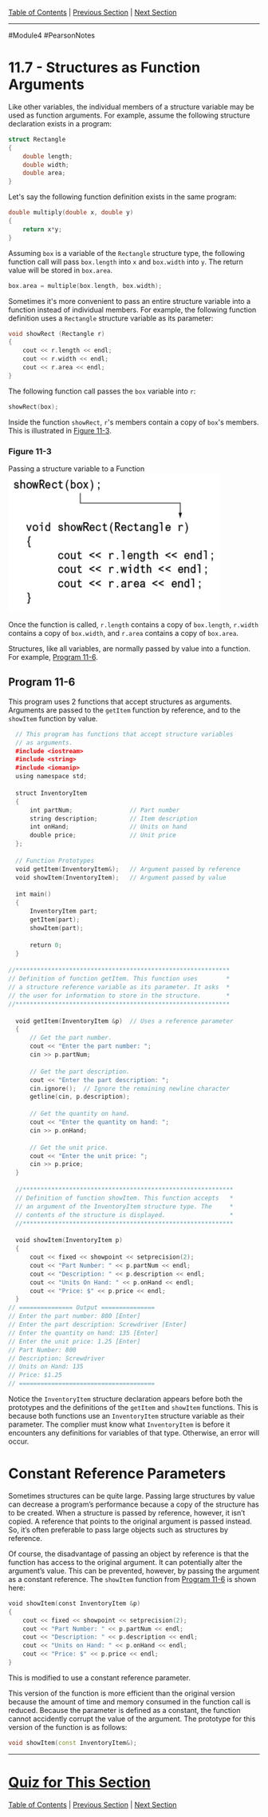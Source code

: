 [Table of Contents](/README.md) | [Previous Section](/Module%204/Pearson%20Notes/11.6%20-%20Focus%20on%20Software%20Engineering%20-%20Nested%20Structures.md) | [Next Section](/Module%204/Pearson%20Notes/11.8%20-%20Returning%20a%20Structure%20from%20a%20Function.md) <br />

-----
#Module4 #PearsonNotes 
# 11.7 - Structures as Function Arguments
Like other variables, the individual members of a structure variable may be used as function arguments. For example, assume the following structure declaration exists in a program:
```c++
struct Rectangle
{
	double length;
	double width;
	double area;
}
```

Let's say the following function definition exists in the same program:
```c++
double multiply(double x, double y)
{
	return x*y;
}
```

Assuming `box` is a variable of the `Rectangle` structure type, the following function call will pass `box.length` into `x` and `box.width` into `y`. The return value will be stored in `box.area`.
```c++
box.area = multiple(box.length, box.width);
```

Sometimes it's more convenient to pass an entire structure variable into a function instead of individual members. For example, the following function definition uses a `Rectangle` structure variable as its parameter:
```c++
void showRect (Rectangle r)
{
	cout << r.length << endl;
	cout << r.width << endl;
	cout << r.area << endl;
}
```

The following function call passes the `box` variable into `r`:
```c++
showRect(box);
```
Inside the function `showRect`, `r`'s members contain a copy of `box`'s members. This is illustrated in [Figure 11-3](#Figure-11-3).

### Figure 11-3
Passing a structure variable to a Function <br />
![11.7 - Figure 11-3.png](11.7%20Photos/11.7%20-%20Figure%2011-3.png)

Once the function is called, `r.length` contains a copy of `box.length`, `r.width` contains a copy of `box.width`, and `r.area` contains a copy of `box.area`.

Structures, like all variables, are normally passed by value into a function. For example, [Program 11-6](#Program-11-6).

## Program 11-6
This program uses 2 functions that accept structures as arguments. Arguments are passed to the `getItem` function by reference, and to the `showItem` function by value.
```c++
  // This program has functions that accept structure variables 
  // as arguments. 
  #include <iostream> 
  #include <string> 
  #include <iomanip> 
  using namespace std; 

  struct InventoryItem 
  {
      int partNum;                // Part number
      string description;         // Item description
      int onHand;                 // Units on hand
      double price;               // Unit price
  };

  // Function Prototypes
  void getItem(InventoryItem&);   // Argument passed by reference
  void showItem(InventoryItem);   // Argument passed by value
 
  int main()
  {
      InventoryItem part;
      getItem(part);
      showItem(part);
      
      return 0;
  }
  
//************************************************************
// Definition of function getItem. This function uses        *
// a structure reference variable as its parameter. It asks  *
// the user for information to store in the structure.       *
//************************************************************

  void getItem(InventoryItem &p)  // Uses a reference parameter
  {
      // Get the part number.
      cout << "Enter the part number: ";
      cin >> p.partNum;
      
      // Get the part description.
      cout << "Enter the part description: ";
      cin.ignore();  // Ignore the remaining newline character
      getline(cin, p.description);

      // Get the quantity on hand.
      cout << "Enter the quantity on hand: ";
      cin >> p.onHand;

      // Get the unit price.
      cout << "Enter the unit price: ";
      cin >> p.price;
  }

  //***********************************************************
  // Definition of function showItem. This function accepts   *
  // an argument of the InventoryItem structure type. The     *
  // contents of the structure is displayed.                  *
  //***********************************************************

  void showItem(InventoryItem p)
  {
      cout << fixed << showpoint << setprecision(2);
      cout << "Part Number: " << p.partNum << endl;
      cout << "Description: " << p.description << endl;
      cout << "Units On Hand: " << p.onHand << endl;
      cout << "Price: $" << p.price << endl;
  }
// =============== Output ===============
// Enter the part number: 800 [Enter]
// Enter the part description: Screwdriver [Enter]
// Enter the quantity on hand: 135 [Enter]
// Enter the unit price: 1.25 [Enter]
// Part Number: 800
// Description: Screwdriver
// Units on Hand: 135
// Price: $1.25
// ======================================
```

Notice the `InventoryItem` structure declaration appears before both the prototypes and the definitions of the `getItem` and `showItem` functions. This is because both functions use an `InventoryItem` structure variable as their parameter. The complier must know what `InventoryItem` is before it encounters any definitions for variables of that type. Otherwise, an error will occur.

# Constant Reference Parameters
Sometimes structures can be quite large. Passing large structures by value can decrease a program’s performance because a copy of the structure has to be created. When a structure is passed by reference, however, it isn’t copied. A reference that points to the original argument is passed instead. So, it’s often preferable to pass large objects such as structures by reference.

Of course, the disadvantage of passing an object by reference is that the function has access to the original argument. It can potentially alter the argument’s value. This can be prevented, however, by passing the argument as a constant reference. The `showItem` function from  [Program 11-6](#Program-11-6) is shown here:
```c++
void showItem(const InventoryItem &p)       
{
	cout << fixed << showpoint << setprecision(2);
	cout << "Part Number: " << p.partNum << endl;
	cout << "Description: " << p.description << endl;
	cout << "Units on Hand: " << p.onHand << endl;
	cout << "Price: $" << p.price << endl;
}
```
This is modified to use a constant reference parameter.

This version of the function is more efficient than the original version because the amount of time and memory consumed in the function call is reduced. Because the parameter is defined as a constant, the function cannot accidently corrupt the value of the argument.
The prototype for this version of the function is as follows:
```c++
void showItem(const InventoryItem&);
```

-----
# [Quiz for This Section](!%20Unit%2011%20Answers.md#Quiz-11.7)
[Table of Contents](/README.md) | [Previous Section](/Module%204/Pearson%20Notes/11.6%20-%20Focus%20on%20Software%20Engineering%20-%20Nested%20Structures.md) | [Next Section](/Module%204/Pearson%20Notes/11.8%20-%20Returning%20a%20Structure%20from%20a%20Function.md) <br />